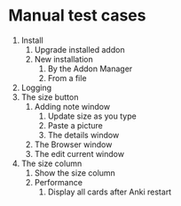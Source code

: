 # Manual test cases

1. Install
    1. Upgrade installed addon
    2. New installation
        1. By the Addon Manager
        2. From a file
2. Logging
3. The size button
    1. Adding note window
        1. Update size as you type
        2. Paste a picture
        3. The details window
    2. The Browser window
    3. The edit current window
4. The size column
    1. Show the size column
    2. Performance
        1. Display all cards after Anki restart
